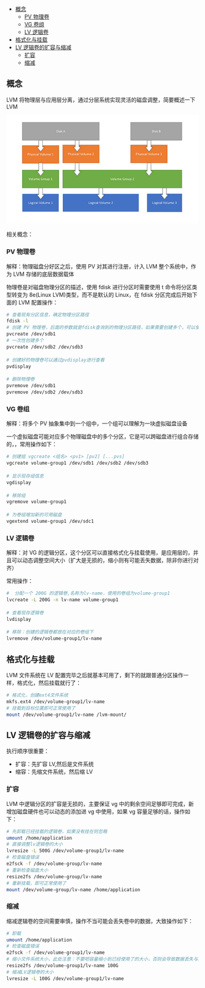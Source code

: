 <!-- START doctoc generated TOC please keep comment here to allow auto update -->
<!-- DON'T EDIT THIS SECTION, INSTEAD RE-RUN doctoc TO UPDATE -->

- [概念](#%E6%A6%82%E5%BF%B5)
  - [PV 物理卷](#pv-%E7%89%A9%E7%90%86%E5%8D%B7)
  - [VG 卷组](#vg-%E5%8D%B7%E7%BB%84)
  - [LV 逻辑卷](#lv-%E9%80%BB%E8%BE%91%E5%8D%B7)
- [格式化与挂载](#%E6%A0%BC%E5%BC%8F%E5%8C%96%E4%B8%8E%E6%8C%82%E8%BD%BD)
- [LV 逻辑卷的扩容与缩减](#lv-%E9%80%BB%E8%BE%91%E5%8D%B7%E7%9A%84%E6%89%A9%E5%AE%B9%E4%B8%8E%E7%BC%A9%E5%87%8F)
  - [扩容](#%E6%89%A9%E5%AE%B9)
  - [缩减](#%E7%BC%A9%E5%87%8F)

<!-- END doctoc generated TOC please keep comment here to allow auto update -->

## 概念

LVM 将物理层与应用层分离，通过分层系统实现灵活的磁盘调整，简要概述一下 LVM

<img src="../img/LVM-layer.jpg">

相关概念：

### PV 物理卷

解释：物理磁盘分好区之后，使用 PV 对其进行注册，计入 LVM 整个系统中，作为 LVM 存储的底层数据载体

物理卷是对磁盘物理分区的描述，使用 fdisk 进行分区时需要使用 t 命令将分区类型转变为 8e(Linux LVM)类型，而不是默认的 Linux，在 fdisk 分区完成后开始下面的 LVM 配置操作：

```bash
# 查看现有分区信息，确定物理分区路径
fdisk -l
# 创建 PV 物理卷，后面的参数就是fdisk查询到的物理分区路径，如果需要创建多个，可以使用空格分开
pvcreate /dev/sdb1
# 一次性创建多个
pvcreate /dev/sdb2 /dev/sdb3

# 创建好的物理卷可以通过pvdisplay进行查看
pvdisplay

# 删除物理卷
pvremove /dev/sdb1
pvremove /dev/sdb2 /dev/sdb3
```

### VG 卷组

解释：将多个 PV 抽象集中到一个组中，一个组可以理解为一块虚拟磁盘设备

一个虚拟磁盘可能对应多个物理磁盘中的多个分区，它是可以跨磁盘进行组合存储的，，常用操作如下：

```bash
# 创建组 vgcreate <组名> <pv1> [pv2] [...pvs]
vgcreate volume-group1 /dev/sdb1 /dev/sdb2 /dev/sdb3

# 显示现存组信息
vgdisplay

# 移除组
vgremove volume-group1

# 为卷组增加新的可用磁盘
vgextend volume-group1 /dev/sdc1
```

### LV 逻辑卷

解释：对 VG 的逻辑分区，这个分区可以直接格式化与挂载使用，是应用层的，并且可以动态调整空间大小（扩大是无损的，缩小则有可能丢失数据，除非你进行对齐）

常用操作：

```bash
#  分配一个 200G 的逻辑卷,名称为lv-name，使用的卷组为volume-group1
lvcreate -L 200G -n lv-name volume-group1

# 查看现存逻辑卷
lvdisplay

# 移除：创建的逻辑卷都放在对应的卷组下
lvremove /dev/volume-group1/lv-name
```

## 格式化与挂载

LVM 文件系统在 LV 配置完毕之后就基本可用了，剩下的就跟普通分区操作一样，格式化，然后挂载就行了：

```bash
# 格式化，创建ext4文件系统
mkfs.ext4 /dev/volume-group1/lv-name
# 挂载到目标位置即可正常使用了
mount /dev/volume-group1/lv-name /lvm-mount/
```

## LV 逻辑卷的扩容与缩减

执行顺序很重要：

- 扩容：先扩容 LV,然后是文件系统
- 缩容：先缩文件系统，然后缩 LV

### 扩容

LVM 中逻辑分区的扩容是无损的，主要保证 vg 中的剩余空间足够即可完成，新增加磁盘硬件也可以动态的添加进 vg 中使用，如果 vg 容量足够的话，操作如下：

```bash
# 先卸载已经挂载的逻辑卷，如果没有挂在则忽略
umount /home/application
# 直接调整lv逻辑卷的大小
lvresize -L 500G /dev/volume-group1/lv-name
# 检查磁盘错误
e2fsck -f /dev/volume-group/lv-name
# 重新检查磁盘大小
resize2fs /dev/volume-group/lv-name
# 重新挂载，即可正常使用了
mount /dev/volume-group/lv-name /home/application
```

### 缩减

缩减逻辑卷的空间需要审慎，操作不当可能会丢失卷中的数据，大致操作如下：

```bash
# 卸载
umount /home/application
# 检查磁盘错误
e2fsck -f /dev/volume-group1/lv-name
# 缩小文件系统大小，此处注意：不要吧容量缩小到已经使用了的大小，否则会导致数据丢失与损坏
resize2fs /dev/volume-group1/lv-name 100G
# 缩减LV逻辑卷的大小
lvresize -L 100G /dev/volume-group1/lv-name
```

